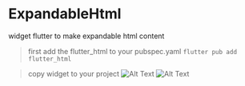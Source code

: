 # ExpandableHtml
widget flutter to make expandable html content

> first add the flutter_html to your pubspec.yaml
```flutter pub add flutter_html```

> copy widget to your project
![Alt Text](../main/ss1.png)
![Alt Text](../main/ss2.png)
